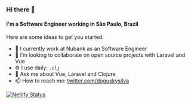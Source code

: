 ### Hi there 👋

#### I'm a Software Engineer working in São Paulo, Brazil

Here are some ideas to get you started:

- 🔭 I currently work at Nubank as an Software Engineer
- 👯 I’m looking to collaborate on open source projects with Laravel and Vue
- ⚙️ I use daily: `.clj`
- 💬 Ask me about Vue, Laravel and Clojure
- 📫 How to reach me: [twitter.com/doguskysilva](https://twitter.com/doguskysilva)

[![Netlify Status](https://api.netlify.com/api/v1/badges/ee199ea1-c7bf-4034-bd73-2fb9068dae7a/deploy-status)](https://app.netlify.com/sites/dogusky/deploys)
